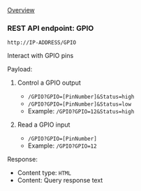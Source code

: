 [Overview](_OVERVIEW.md) 

### REST API endpoint: GPIO

`http://IP-ADDRESS/GPIO`


Interact with GPIO pins 


Payload:
1. Control a GPIO output
    - `/GPIO?GPIO=[PinNumber]&Status=high`
    - `/GPIO?GPIO=[PinNumber]&Status=low`
    - Example: `/GPIO?GPIO=12&Status=high`

2. Read a GPIO input 
    - `/GPIO?GPIO=[PinNumber]`
    - Example: `/GPIO?GPIO=12`

Response:
- Content type: `HTML`
- Content: Query response text